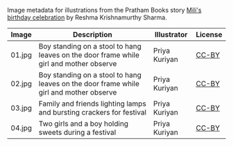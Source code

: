 Image metadata for illustrations from the Pratham Books story [Mili's birthday celebration](https://storyweaver.org.in/stories/1531-mili-s-birthday-celebration) by Reshma Krishnamurthy Sharma.

Image | Description | Illustrator | License
----- | ----------- | ----------- | -------
01.jpg | Boy standing on a stool to hang leaves on the door frame while girl and mother observe | Priya Kuriyan | [CC-BY](https://creativecommons.org/licenses/by/4.0/)
02.jpg | Boy standing on a stool to hang leaves on the door frame while girl and mother observe | Priya Kuriyan | [CC-BY](https://creativecommons.org/licenses/by/4.0/)
03.jpg | Family and friends lighting lamps and bursting crackers for festival | Priya Kuriyan | [CC-BY](https://creativecommons.org/licenses/by/4.0/)
04.jpg | Two girls and a boy holding sweets during a festival | Priya Kuriyan | [CC-BY](https://creativecommons.org/licenses/by/4.0/)
